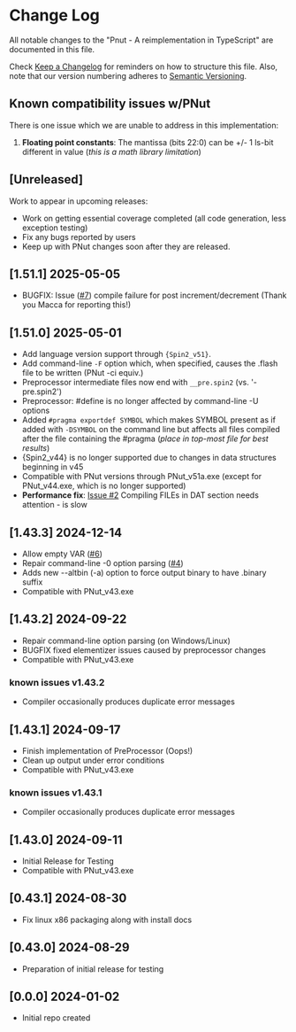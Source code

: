 # Change Log

All notable changes to the "Pnut - A reimplementation in TypeScript" are documented in this file.

Check [Keep a Changelog](http://keepachangelog.com/) for reminders on how to structure this file. Also, note that our version numbering adheres to [Semantic Versioning](https://semver.org/spec/v2.0.0.html).

## Known compatibility issues w/PNut

There is one issue which we are unable to address in this implementation:

1. **Floating point constants**: The mantissa (bits 22:0) can be +/- 1 ls-bit different in value (*this is a math library limitation*)

## [Unreleased]

Work to appear in upcoming releases:

- Work on getting essential coverage completed (all code generation, less exception testing)
- Fix any bugs reported by users
- Keep up with PNut changes soon after they are released.

## [1.51.1] 2025-05-05

- BUGFIX: Issue ([#7](https://github.com/ironsheep/PNut-TS/issues/7)) compile failure for post increment/decrement (Thank you Macca for reporting this!)

## [1.51.0] 2025-05-01

- Add language version support through `{Spin2_v51}`.
- Add command-line `-F` option which, when specified, causes the .flash file to be written (PNut -ci equiv.)
- Preprocessor intermediate files now end with `__pre.spin2` (vs. '-pre.spin2') 
- Preprocessor: #define is no longer affected by command-line -U options
- Added `#pragma exportdef SYMBOL` which makes SYMBOL present as if added with `-DSYMBOL` on the command line but affects all files compiled after the file containing the #pragma (*place in top-most file for best results*)
- {Spin2_v44} is no longer supported due to changes in data structures beginning in v45
- Compatible with PNut versions through PNut_v51a.exe (except for PNut_v44.exe, which is no longer supported)
- **Performance fix**: [Issue #2](https://github.com/ironsheep/PNut-TS/issues/2) Compiling FILEs in DAT section needs attention - is slow

## [1.43.3] 2024-12-14

- Allow empty VAR ([#6](https://github.com/ironsheep/PNut-TS/issues/6))
- Repair command-line -0 option parsing ([#4](https://github.com/ironsheep/PNut-TS/issues/4))
- Adds new --altbin (-a) option to force output binary to have .binary suffix
- Compatible with PNut_v43.exe

## [1.43.2] 2024-09-22

- Repair command-line option parsing (on Windows/Linux)
- BUGFIX fixed elementizer issues caused by preprocessor changes
- Compatible with PNut_v43.exe

### known issues v1.43.2

- Compiler occasionally produces duplicate error messages

## [1.43.1] 2024-09-17

- Finish implementation of PreProcessor (Oops!)
- Clean up output under error conditions
- Compatible with PNut_v43.exe

### known issues v1.43.1

- Compiler occasionally produces duplicate error messages

## [1.43.0] 2024-09-11

- Initial Release for Testing
- Compatible with PNut_v43.exe

## [0.43.1] 2024-08-30

- Fix linux x86 packaging along with install docs

## [0.43.0] 2024-08-29

- Preparation of initial release for testing

## [0.0.0] 2024-01-02

- Initial repo created
